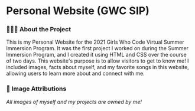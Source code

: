 # Personal Website (GWC SIP)
### 👩🏽‍💻 About the Project
This is my Personal Website for the 2021 Girls Who Code Virtual Summer Immersion Program. It was the first project I worked on during the Summer Immersion Program, and I created it using HTML and CSS over the course of two days. This website's purpose is to allow visitors to get to know me! I included images, facts about myself, and my favorite songs in this website, allowing users to learn more about and connect with me.

### 📸 Image Attributions
*All images of myself and my projects are owned by me!*
